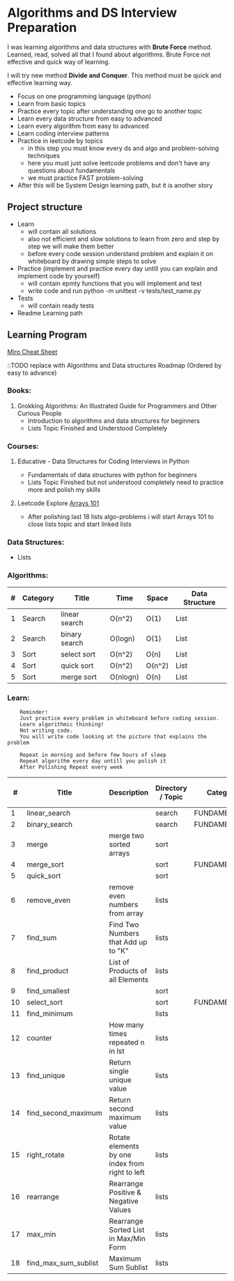 # Algorithms and DS Interview Preparation

I was learning algorithms and data structures with **Brute Force** method.
Learned, read, solved all that I found about algorithms. Brute Force not effective and quick way of learning.

I will try new method **Divide and Conquer**. This method must be quick and effective learning way.

* Focus on one programming language (python)
* Learn from basic topics
* Practice every topic after understanding one go to another topic
* Learn every data structure from easy to advanced
* Learn every algorithm from easy to advanced
* Learn coding interview patterns
* Practice in leetcode by topics
  * in this step you must know every ds and algo and problem-solving techniques
  * here you must just solve leetcode problems and don't have any questions about fundamentals
  * we must practice FAST problem-solving
* After this will be System Design learning path, but it is another story

## Project structure

* Learn
  * will contain all solutions 
  * also not efficient and slow solutions to learn from zero and step by step we will make them better
  * before every code session understand problem and explain it on whiteboard by drawing simple steps to solve
* Practice (implement and practice every day untill you can explain and implement code by yourself)
  * will contain epmty functions that you will implement and test
  * write code and run python -m unittest -v tests/test_name.py
* Tests
  * will contain ready tests
* Readme Learning path

## Learning Program

[Miro Cheat Sheet](https://miro.com/app/board/uXjVPprU-bc=/)

::TODO replace with Algorithms and Data structures Roadmap (Ordered by easy to advance)

### Books:
1. Grokking Algorithms: An Illustrated Guide for Programmers and Other Curious People
   * Introduction to algorithms and data structures for beginners
   * Lists Topic Finished and Understood Completely 

### Courses:
1. Educative - Data Structures for Coding Interviews in Python
   * Fundamentals of data structures with python for beginners
   * Lists Topic Finished but not understood completely need to practice more and polish my skills
   
2. Leetcode Explore [Arrays 101](https://leetcode.com/explore/featured/card/fun-with-arrays/)
   * After polishing last 18 lists algo-problems i will start Arrays 101 to close lists topic and start linked lists

### Data Structures:
* Lists

### Algorithms:

| # | Category  | Title         | Time     | Space   | Data Structure |
|---|-----------|---------------|----------|---------|----------------|
| 1 | Search    | linear search | O(n^2)   | O(1)    | List           |
| 2 | Search    | binary search | O(logn)  | O(1)    | List           |
| 3 | Sort      | select sort   | O(n^2)   | O(n)    | List           |
| 4 | Sort      | quick sort    | O(n^2)   | O(n^2)  | List           |
| 5 | Sort      | merge sort    | O(nlogn) | O(n)    | List           |

### Learn:

```
    Reminder! 
    Just practice every problem in whiteboard before coding session.
    Learn algorithmic thinking!
    Not writing code.
    You will write code looking at the picture that explains the problem
    
    Repeat in morning and before few hours of sleep
    Repeat algorithm every day untill you polish it
    After Polishing Repeat every week
```

| #  | Title                 | Description                                     | Directory / Topic | Category      | Polished | Last Repeated Date |
|----|-----------------------|-------------------------------------------------|-------------------|---------------|----------|--------------------|
| 1  | linear_search         |                                                 | search            | FUNDAMENTALS  | yes      | 04/20/2023         |
| 2  | binary_search         |                                                 | search            | FUNDAMENTALS  | yes      | 04/20/2023         |
| 3  | merge                 | merge two sorted arrays                         | sort              |               | yes      | 04/20/2023         |
| 4  | merge_sort            |                                                 | sort              | FUNDAMENTALS  | yes      | 04/20/2023         |
| 5  | quick_sort            |                                                 | sort              |               | yes      | 04/20/2023         |
| 6  | remove_even           | remove even numbers from array                  | lists             |               | yes      | 04/20/2023         |
| 7  | find_sum              | Find Two Numbers that Add up to "K"             | lists             |               | yes      | 04/20/2023         |
| 8  | find_product          | List of Products of all Elements                | lists             |               |          |                    |
| 9  | find_smallest         |                                                 | sort              |               | yes      | 04/20/2023         |
| 10 | select_sort           |                                                 | sort              | FUNDAMENTALS  | yes      | 04/20/2023         |
| 11 | find_minimum          |                                                 | lists             |               | yes      | 04/20/2023         |
| 12 | counter               | How many times repeated n in lst                | lists             |               | yes      | 04/20/2023         |
| 13 | find_unique           | Return single unique value                      | lists             |               |          |                    |
| 14 | find_second_maximum   | Return second maximum value                     | lists             |               |          |                    |
| 15 | right_rotate          | Rotate elements by one index from right to left | lists             |               |          |                    |
| 16 | rearrange             | Rearrange Positive & Negative Values            | lists             |               |          |                    |
| 17 | max_min               | Rearrange Sorted List in Max/Min Form           | lists             |               |          |                    |
| 18 | find_max_sum_sublist  | Maximum Sum Sublist                             | lists             |               |          |                    |